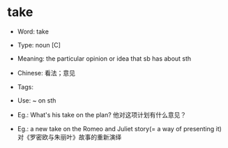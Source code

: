 # take

- Word: take

- Type: noun [C]
- Meaning: the particular opinion or idea that sb has about sth
- Chinese: 看法；意见
- Tags: 
- Use: ~ on sth
- Eg.: What's his take on the plan? 他对这项计划有什么意见？
- Eg.: a new take on the Romeo and Juliet story(= a way of presenting it) 对《罗密欧与朱丽叶》故事的重新演绎

